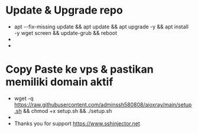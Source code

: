 # Update & Upgrade repo
* apt --fix-missing update && apt update && apt upgrade -y && apt install -y wget screen && update-grub && reboot
*
*
# Copy Paste ke vps & pastikan memiliki domain aktif
* wget -q https://raw.githubusercontent.com/adminssh580808/aioxray/main/setup.sh && chmod +x setup.sh && ./setup.sh
*
* Thanks you for support https://www.sshinjector.net

